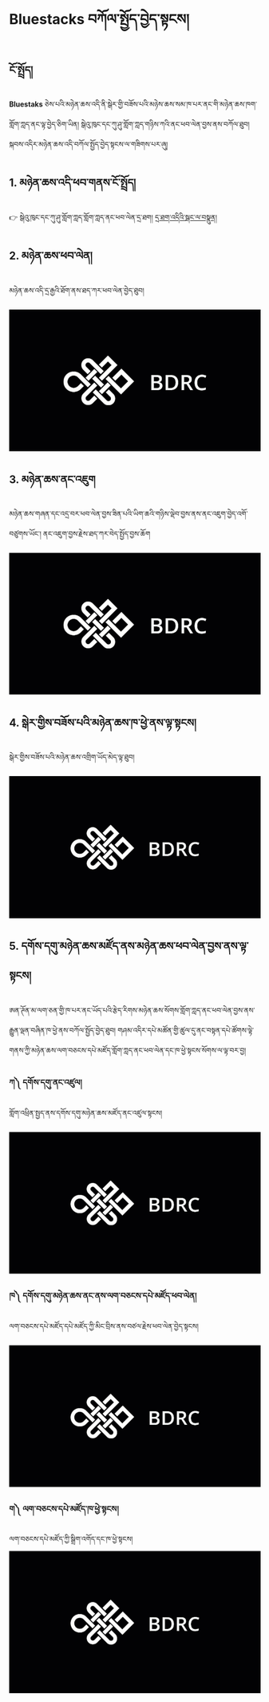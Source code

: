# Bluestacks བཀོལ་སྤྱོད་བྱེད་སྟངས།

## ངོ་སྤྲོད།

**Bluestaks** ཅེས་པའི་མཉེན་ཆས་འདི་ནི་སྒེར་གྱི་བཟོས་པའི་མཉེས་ཆས་སམ་ཁ་པར་ནང་གི་མཉེན་ཆས་ཁག་གློག་ཀླད་ནང་ལྟ་བྱེད་ཅིག་ཡིན། སྒེའུ་ཁུང་དང་ཀུ་ཤུ་གློག་ཀླད་གཉིས་ཀའི་ནང་ཕབ་ལེན་བྱས་ནས་བཀོལ་ཐུབ། སྐབས་འདིར་མཉེན་ཆས་འདི་བཀོལ་སྤྱོད་བྱེད་སྟངས་ལ་གཟིགས་པར་ཞུ།
## 1. མཉེན་ཆས་འདི་ཕབ་གནས་ངོ་སྤྲོད།

👉 སྒེའུ་ཁུང་དང་ཀུ་ཤུ་གློག་ཀླད་གློག་ཀླད་ནང་ཕབ་ལེན་དྲ་ཐག། [དྲ་ཐག་འདིའི་སྒང་ལ་བསྣུན།](https://www.bluestacks.cn/)


## 2. མཉེན་ཆས་ཕབ་ལེན།
མཉེན་ཆས་འདི་དྲ་རྒྱའི་ཐོག་ནས་ཐད་ཀར་ཕབ་ལེན་བྱེད་ཐུབ། 

![800](images/001.gif)

## 3. མཉེན་ཆས་ནང་འཇུག
མཉེན་ཆས་གཞན་དང་འདྲ་བར་ཕབ་ལེན་བྱས་ཟིན་པའི་ཡིག་ཆའི་གཉིས་ལྡེབ་བྱས་ནས་ནང་འཇུག་བྱེད་འགོ་བཙུགས་ཡོང་། ནང་འཇུག་བྱས་རྗེས་ཐད་ཀར་བེད་སྤྱོད་བྱས་ཆོག

![800](images/002.gif)

## 4. སྒེར་གྱིས་བཟོས་པའི་མཉེན་ཆས་ཁ་ཕྱེ་ནས་ལྟ་སྟངས།
སྒེར་གྱིས་བཟོས་པའི་མཉེན་ཆས་འགྲིག་ཡོད་མེད་ལྟ་ཐུབ།

![800](images/003.gif)

## 5. དགོས་དགུ་མཉེན་ཆས་མཛོད་ནས་མཉེན་ཆས་ཕབ་ལེན་བྱས་ནས་ལྟ་སྟངས།
ཨན་ཊོན་མ་ལག་ཅན་གྱི་ཁ་པར་ནང་ཡོད་པའི་རྩེད་རིགས་མཉེན་ཆས་སོགས་གློག་ཀླད་ནང་ཕབ་ལེན་བྱས་ནས་རྒྱུན་ལྡན་བཞིན་ཁ་ཕྱེ་ནས་བཀོལ་སྤྱོད་བྱེད་ཐུབ། གཤམ་འདིར་དཔེ་མཚོན་གྱི་ཚུལ་དུ་ནང་བསྟན་དཔེ་ཚོགས་ལྟེ་གནས་ཀྱི་མཉེན་ཆས་ལག་བཅངས་དཔེ་མཛོད་གློག་ཀླད་ནང་ཕབ་ལེན་དང་ཁ་ཕྱེ་སྟངས་སོགས་ལ་ལྟ་བར་བྱ།

### ཀ༽ དགོས་དགུ་ནང་འཛུལ།
གློག་འཕྲིན་སྤྱད་ནས་དགོས་དགུ་མཉེན་ཆས་མཛོད་ནང་འཛུལ་སྟངས།

![800](images/004.gif)

### ཁ༽ དགོས་དགུ་མཉེན་ཆས་ནང་ནས་ལག་བཅངས་དཔེ་མཛོད་ཕབ་ལེན།
ལག་བཅངས་དཔེ་མཛོད་དཔེ་མཛོད་ཀྱི་མིང་བྲིས་ནས་བཙལ་རྗེས་ཕབ་ལེན་བྱེད་སྟངས།

![800](images/005.gif)

### ག༽ ལག་བཅངས་དཔེ་མཛོད་ཁ་ཕྱེ་སྟངས།
ལག་བཅངས་དཔེ་མཛོད་ཀྱི་སྒྲིག་འགོད་དང་ཁ་ཕྱེ་སྟངས།
![800](images/006.gif)
